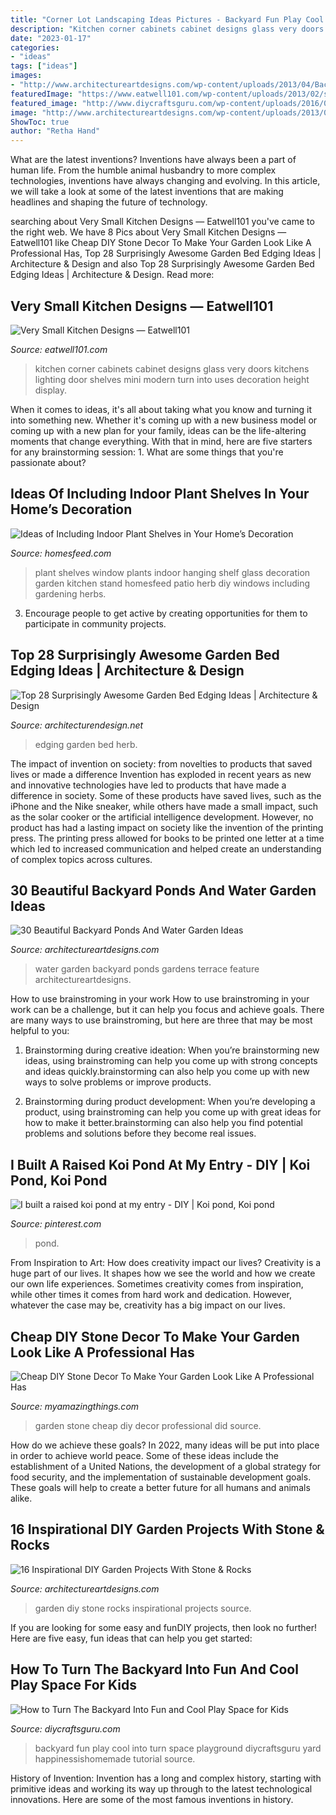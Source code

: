 ```yaml
---
title: "Corner Lot Landscaping Ideas Pictures - Backyard Fun Play Cool Into Turn Space Playground Diycraftsguru Yard Happinessishomemade Tutorial Source"
description: "Kitchen corner cabinets cabinet designs glass very doors kitchens lighting door shelves mini modern turn into uses decoration height display"
date: "2023-01-17"
categories:
- "ideas"
tags: ["ideas"]
images:
- "http://www.architectureartdesigns.com/wp-content/uploads/2013/04/Backyard-ArchitectureArtDesigns-31.jpg"
featuredImage: "https://www.eatwell101.com/wp-content/uploads/2013/02/small-kitchen-design8.jpg"
featured_image: "http://www.diycraftsguru.com/wp-content/uploads/2016/04/10-kids-backyard-playground.jpg"
image: "http://www.architectureartdesigns.com/wp-content/uploads/2013/04/Backyard-ArchitectureArtDesigns-31.jpg"
ShowToc: true
author: "Retha Hand"
---
```



What are the latest inventions?
Inventions have always been a part of human life. From the humble animal husbandry to more complex technologies, inventions have always changing and evolving. In this article, we will take a look at some of the latest inventions that are making headlines and shaping the future of technology.

	

		
searching about Very Small Kitchen Designs — Eatwell101 you've came to the right web. We have 8 Pics about Very Small Kitchen Designs — Eatwell101 like Cheap DIY Stone Decor To Make Your Garden Look Like A Professional Has, Top 28 Surprisingly Awesome Garden Bed Edging Ideas | Architecture &amp; Design and also Top 28 Surprisingly Awesome Garden Bed Edging Ideas | Architecture &amp; Design. Read more:
		
    
## Very Small Kitchen Designs — Eatwell101

<img loading=lazy src="https://www.eatwell101.com/wp-content/uploads/2013/02/small-kitchen-design8.jpg" onerror="this.onerror=null;this.src='https://tse2.mm.bing.net/th?id=OIP.8CDG2MIHlpcRdmxoYOUApQHaJ6&amp;pid=15.1';" alt="Very Small Kitchen Designs — Eatwell101">

_Source: eatwell101.com_

>kitchen corner cabinets cabinet designs glass very doors kitchens lighting door shelves mini modern turn into uses decoration height display. 

	

When it comes to ideas, it's all about taking what you know and turning it into something new. Whether it's coming up with a new business model or coming up with a new plan for your family, ideas can be the life-altering moments that change everything. With that in mind, here are five starters for any brainstorming session: 1. What are some things that you're passionate about?

    
## Ideas Of Including Indoor Plant Shelves In Your Home’s Decoration

<img loading=lazy src="https://homesfeed.com/wp-content/uploads/2015/06/transparent-glass-plant-shelves-near-the-glass-window.jpg" onerror="this.onerror=null;this.src='https://tse1.mm.bing.net/th?id=OIP.tx6FOuWAwVa6WP-EwEE-bwHaJ4&amp;pid=15.1';" alt="Ideas of Including Indoor Plant Shelves in Your Home’s Decoration">

_Source: homesfeed.com_

>plant shelves window plants indoor hanging shelf glass decoration garden kitchen stand homesfeed patio herb diy windows including gardening herbs. 

	

3. Encourage people to get active by creating opportunities for them to participate in community projects. 

    
## Top 28 Surprisingly Awesome Garden Bed Edging Ideas | Architecture &amp; Design

<img loading=lazy src="https://cdn.architecturendesign.net/wp-content/uploads/2015/04/Garden-Bed-Edging-Ideas-AD-27.jpg" onerror="this.onerror=null;this.src='https://tse4.mm.bing.net/th?id=OIP.2wt9rqbQuikhidolXVdYAQHaLH&amp;pid=15.1';" alt="Top 28 Surprisingly Awesome Garden Bed Edging Ideas | Architecture &amp; Design">

_Source: architecturendesign.net_

>edging garden bed herb. 

	

The impact of invention on society: from novelties to products that saved lives or made a difference
Invention has exploded in recent years as new and innovative technologies have led to products that have made a difference in society. Some of these products have saved lives, such as the iPhone and the Nike sneaker, while others have made a small impact, such as the solar cooker or the artificial intelligence development. However, no product has had a lasting impact on society like the invention of the printing press. The printing press allowed for books to be printed one letter at a time which led to increased communication and helped create an understanding of complex topics across cultures.

    
## 30 Beautiful Backyard Ponds And Water Garden Ideas

<img loading=lazy src="http://www.architectureartdesigns.com/wp-content/uploads/2013/04/Backyard-ArchitectureArtDesigns-31.jpg" onerror="this.onerror=null;this.src='https://tse4.mm.bing.net/th?id=OIP.iAF1w6XVdDXIKnw673YvjQHaK9&amp;pid=15.1';" alt="30 Beautiful Backyard Ponds And Water Garden Ideas">

_Source: architectureartdesigns.com_

>water garden backyard ponds gardens terrace feature architectureartdesigns. 

	

How to use brainstroming in your work
How to use brainstroming in your work can be a challenge, but it can help you focus and achieve goals. There are many ways to use brainstroming, but here are three that may be most helpful to you:
1. Brainstorming during creative ideation: When you’re brainstorming new ideas, using brainstroming can help you come up with strong concepts and ideas quickly.brainstorming can also help you come up with new ways to solve problems or improve products.

2. Brainstorming during product development: When you’re developing a product, using brainstroming can help you come up with great ideas for how to make it better.brainstorming can also help you find potential problems and solutions before they become real issues.


    
## I Built A Raised Koi Pond At My Entry - DIY | Koi Pond, Koi Pond

<img loading=lazy src="https://i.pinimg.com/736x/8c/09/58/8c095850b29035b4749c6f92e8a47256.jpg" onerror="this.onerror=null;this.src='https://tse1.mm.bing.net/th?id=OIP.dOJftuqoYLh8-8tkGWCzowHaJ3&amp;pid=15.1';" alt="I built a raised koi pond at my entry - DIY | Koi pond, Koi pond">

_Source: pinterest.com_

>pond. 

	

From Inspiration to Art: How does creativity impact our lives?
Creativity is a huge part of our lives. It shapes how we see the world and how we create our own life experiences. Sometimes creativity comes from inspiration, while other times it comes from hard work and dedication. However, whatever the case may be, creativity has a big impact on our lives.

    
## Cheap DIY Stone Decor To Make Your Garden Look Like A Professional Has

<img loading=lazy src="https://myamazingthings.com/wp-content/uploads/2017/07/stone-garden-decor-1.jpg" onerror="this.onerror=null;this.src='https://tse2.mm.bing.net/th?id=OIP.CqluY7ghhFwtQFzsbFBIngHaJ3&amp;pid=15.1';" alt="Cheap DIY Stone Decor To Make Your Garden Look Like A Professional Has">

_Source: myamazingthings.com_

>garden stone cheap diy decor professional did source. 

	

How do we achieve these goals?
In 2022, many ideas will be put into place in order to achieve world peace. Some of these ideas include the establishment of a United Nations, the development of a global strategy for food security, and the implementation of sustainable development goals. These goals will help to create a better future for all humans and animals alike.

    
## 16 Inspirational DIY Garden Projects With Stone &amp; Rocks

<img loading=lazy src="https://www.architectureartdesigns.com/wp-content/uploads/2015/05/443.jpg" onerror="this.onerror=null;this.src='https://tse3.mm.bing.net/th?id=OIP.j-Q6rITI2BNBSrhp4QV3dQHaJ4&amp;pid=15.1';" alt="16 Inspirational DIY Garden Projects With Stone &amp; Rocks">

_Source: architectureartdesigns.com_

>garden diy stone rocks inspirational projects source. 

	

If you are looking for some easy and funDIY projects, then look no further! Here are five easy, fun ideas that can help you get started: 

    
## How To Turn The Backyard Into Fun And Cool Play Space For Kids

<img loading=lazy src="http://www.diycraftsguru.com/wp-content/uploads/2016/04/10-kids-backyard-playground.jpg" onerror="this.onerror=null;this.src='https://tse4.mm.bing.net/th?id=OIP.QDzQ_dpCe9NtiSI-gQ_rAAHaSh&amp;pid=15.1';" alt="How to Turn The Backyard Into Fun and Cool Play Space for Kids">

_Source: diycraftsguru.com_

>backyard fun play cool into turn space playground diycraftsguru yard happinessishomemade tutorial source. 

	

History of Invention:
Invention has a long and complex history, starting with primitive ideas and working its way up through to the latest technological innovations. Here are some of the most famous inventions in history.

